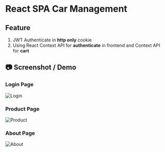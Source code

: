 # React SPA Car Management

## Feature

1. JWT Authenticate in **http only** cookie
2. Using React Context API for **authenticate** in frontend and Context API for **cart**

## 📷 Screenshot / Demo

### Login Page

![Login](https://github.com/user-attachments/assets/1573c8f6-cef3-40bf-a61c-4c4acf4c4641)

### Product Page

![Product](https://github.com/user-attachments/assets/e822ff44-9cca-4406-972f-ca62fbae3393)

### About Page

![About](https://github.com/user-attachments/assets/6e4e5f68-e070-4c95-ad3a-4cb5a2b69610)
